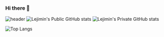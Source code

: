 ### Hi there 👋

<!--
**Lejimin/Lejimin** is a ✨ _special_ ✨ repository because its `README.md` (this file) appears on your GitHub profile.

Here are some ideas to get you started:

- 🔭 I’m currently working on ...
- 🌱 I’m currently learning ...
- 👯 I’m looking to collaborate on ...
- 🤔 I’m looking for help with ...
- 💬 Ask me about ...
- 📫 How to reach me: ...
- 😄 Pronouns: ...
- ⚡ Fun fact: ...
-->
![header](https://capsule-render.vercel.app/api?type=wave&color=lightpink&height=200&section=header&text=Hi!%20I'm%20JiMin!&fontAlign=50&fontAlignY=60&fontSize=60&fontColor=000000)
![Lejimin's Public GitHub stats](https://github-readme-stats.vercel.app/api?username=Lejimin&show_icons=true&theme=tokyonight)
![Lejimin's Private GitHub stats](https://github-readme-stats.vercel.app/api?username=Lejimin&count_private=true&theme=tokyonight)

![Top Langs](https://github-readme-stats.vercel.app/api/top-langs/?username=Lejimin&layout=compact&theme=tokyonight)

